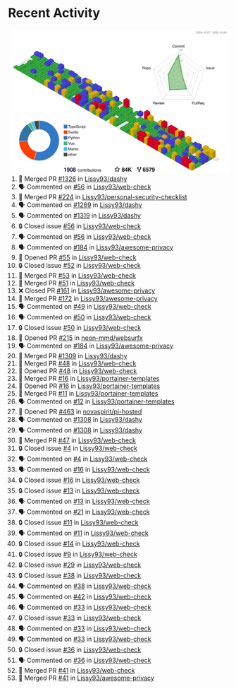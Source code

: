 # Recent Activity

<!-- Summary card -->
<a href="https://github.com/Lissy93/Lissy93/blob/master/METRICS.md">
  <img
    align="right"
    width="500"
    alt="Profile data, generated with yoshi389111/github-profile-3d-contrib"
    src="https://raw.githubusercontent.com/Lissy93/Lissy93/master/profile-3d-contrib/profile-gitblock.svg"
  />
</a>

<!--START_SECTION:activity-->
1. 🎉 Merged PR [#1326](https://github.com/Lissy93/dashy/pull/1326) in [Lissy93/dashy](https://github.com/Lissy93/dashy)
2. 🗣 Commented on [#56](https://github.com/Lissy93/web-check/issues/56) in [Lissy93/web-check](https://github.com/Lissy93/web-check)
3. 🎉 Merged PR [#224](https://github.com/Lissy93/personal-security-checklist/pull/224) in [Lissy93/personal-security-checklist](https://github.com/Lissy93/personal-security-checklist)
4. 🗣 Commented on [#1269](https://github.com/Lissy93/dashy/issues/1269) in [Lissy93/dashy](https://github.com/Lissy93/dashy)
5. 🗣 Commented on [#1319](https://github.com/Lissy93/dashy/issues/1319) in [Lissy93/dashy](https://github.com/Lissy93/dashy)
6. 🔒 Closed issue [#56](https://github.com/Lissy93/web-check/issues/56) in [Lissy93/web-check](https://github.com/Lissy93/web-check)
7. 🗣 Commented on [#56](https://github.com/Lissy93/web-check/issues/56) in [Lissy93/web-check](https://github.com/Lissy93/web-check)
8. 🗣 Commented on [#184](https://github.com/Lissy93/awesome-privacy/issues/184) in [Lissy93/awesome-privacy](https://github.com/Lissy93/awesome-privacy)
9. 💪 Opened PR [#55](https://github.com/Lissy93/web-check/pull/55) in [Lissy93/web-check](https://github.com/Lissy93/web-check)
10. 🔒 Closed issue [#52](https://github.com/Lissy93/web-check/issues/52) in [Lissy93/web-check](https://github.com/Lissy93/web-check)
11. 🎉 Merged PR [#53](https://github.com/Lissy93/web-check/pull/53) in [Lissy93/web-check](https://github.com/Lissy93/web-check)
12. 🎉 Merged PR [#51](https://github.com/Lissy93/web-check/pull/51) in [Lissy93/web-check](https://github.com/Lissy93/web-check)
13. ❌ Closed PR [#161](https://github.com/Lissy93/awesome-privacy/pull/161) in [Lissy93/awesome-privacy](https://github.com/Lissy93/awesome-privacy)
14. 🎉 Merged PR [#172](https://github.com/Lissy93/awesome-privacy/pull/172) in [Lissy93/awesome-privacy](https://github.com/Lissy93/awesome-privacy)
15. 🗣 Commented on [#49](https://github.com/Lissy93/web-check/issues/49) in [Lissy93/web-check](https://github.com/Lissy93/web-check)
16. 🗣 Commented on [#50](https://github.com/Lissy93/web-check/issues/50) in [Lissy93/web-check](https://github.com/Lissy93/web-check)
17. 🔒 Closed issue [#50](https://github.com/Lissy93/web-check/issues/50) in [Lissy93/web-check](https://github.com/Lissy93/web-check)
18. 💪 Opened PR [#215](https://github.com/neon-mmd/websurfx/pull/215) in [neon-mmd/websurfx](https://github.com/neon-mmd/websurfx)
19. 🗣 Commented on [#184](https://github.com/Lissy93/awesome-privacy/issues/184) in [Lissy93/awesome-privacy](https://github.com/Lissy93/awesome-privacy)
20. 🎉 Merged PR [#1309](https://github.com/Lissy93/dashy/pull/1309) in [Lissy93/dashy](https://github.com/Lissy93/dashy)
21. 🎉 Merged PR [#48](https://github.com/Lissy93/web-check/pull/48) in [Lissy93/web-check](https://github.com/Lissy93/web-check)
22. 💪 Opened PR [#48](https://github.com/Lissy93/web-check/pull/48) in [Lissy93/web-check](https://github.com/Lissy93/web-check)
23. 🎉 Merged PR [#16](https://github.com/Lissy93/portainer-templates/pull/16) in [Lissy93/portainer-templates](https://github.com/Lissy93/portainer-templates)
24. 💪 Opened PR [#16](https://github.com/Lissy93/portainer-templates/pull/16) in [Lissy93/portainer-templates](https://github.com/Lissy93/portainer-templates)
25. 🎉 Merged PR [#11](https://github.com/Lissy93/portainer-templates/pull/11) in [Lissy93/portainer-templates](https://github.com/Lissy93/portainer-templates)
26. 🗣 Commented on [#12](https://github.com/Lissy93/portainer-templates/issues/12) in [Lissy93/portainer-templates](https://github.com/Lissy93/portainer-templates)
27. 💪 Opened PR [#463](https://github.com/novaspirit/pi-hosted/pull/463) in [novaspirit/pi-hosted](https://github.com/novaspirit/pi-hosted)
28. 🗣 Commented on [#1308](https://github.com/Lissy93/dashy/issues/1308) in [Lissy93/dashy](https://github.com/Lissy93/dashy)
29. 🗣 Commented on [#1308](https://github.com/Lissy93/dashy/issues/1308) in [Lissy93/dashy](https://github.com/Lissy93/dashy)
30. 🎉 Merged PR [#47](https://github.com/Lissy93/web-check/pull/47) in [Lissy93/web-check](https://github.com/Lissy93/web-check)
31. 🔒 Closed issue [#4](https://github.com/Lissy93/web-check/issues/4) in [Lissy93/web-check](https://github.com/Lissy93/web-check)
32. 🗣 Commented on [#4](https://github.com/Lissy93/web-check/issues/4) in [Lissy93/web-check](https://github.com/Lissy93/web-check)
33. 🗣 Commented on [#16](https://github.com/Lissy93/web-check/issues/16) in [Lissy93/web-check](https://github.com/Lissy93/web-check)
34. 🔒 Closed issue [#16](https://github.com/Lissy93/web-check/issues/16) in [Lissy93/web-check](https://github.com/Lissy93/web-check)
35. 🔒 Closed issue [#13](https://github.com/Lissy93/web-check/issues/13) in [Lissy93/web-check](https://github.com/Lissy93/web-check)
36. 🗣 Commented on [#13](https://github.com/Lissy93/web-check/issues/13) in [Lissy93/web-check](https://github.com/Lissy93/web-check)
37. 🗣 Commented on [#21](https://github.com/Lissy93/web-check/issues/21) in [Lissy93/web-check](https://github.com/Lissy93/web-check)
38. 🔒 Closed issue [#11](https://github.com/Lissy93/web-check/issues/11) in [Lissy93/web-check](https://github.com/Lissy93/web-check)
39. 🗣 Commented on [#11](https://github.com/Lissy93/web-check/issues/11) in [Lissy93/web-check](https://github.com/Lissy93/web-check)
40. 🔒 Closed issue [#14](https://github.com/Lissy93/web-check/issues/14) in [Lissy93/web-check](https://github.com/Lissy93/web-check)
41. 🔒 Closed issue [#9](https://github.com/Lissy93/web-check/issues/9) in [Lissy93/web-check](https://github.com/Lissy93/web-check)
42. 🔒 Closed issue [#29](https://github.com/Lissy93/web-check/issues/29) in [Lissy93/web-check](https://github.com/Lissy93/web-check)
43. 🔒 Closed issue [#38](https://github.com/Lissy93/web-check/issues/38) in [Lissy93/web-check](https://github.com/Lissy93/web-check)
44. 🗣 Commented on [#38](https://github.com/Lissy93/web-check/issues/38) in [Lissy93/web-check](https://github.com/Lissy93/web-check)
45. 🗣 Commented on [#42](https://github.com/Lissy93/web-check/issues/42) in [Lissy93/web-check](https://github.com/Lissy93/web-check)
46. 🗣 Commented on [#33](https://github.com/Lissy93/web-check/issues/33) in [Lissy93/web-check](https://github.com/Lissy93/web-check)
47. 🔒 Closed issue [#33](https://github.com/Lissy93/web-check/issues/33) in [Lissy93/web-check](https://github.com/Lissy93/web-check)
48. 🗣 Commented on [#33](https://github.com/Lissy93/web-check/issues/33) in [Lissy93/web-check](https://github.com/Lissy93/web-check)
49. 🗣 Commented on [#33](https://github.com/Lissy93/web-check/issues/33) in [Lissy93/web-check](https://github.com/Lissy93/web-check)
50. 🔒 Closed issue [#36](https://github.com/Lissy93/web-check/issues/36) in [Lissy93/web-check](https://github.com/Lissy93/web-check)
51. 🗣 Commented on [#36](https://github.com/Lissy93/web-check/issues/36) in [Lissy93/web-check](https://github.com/Lissy93/web-check)
52. 🎉 Merged PR [#41](https://github.com/Lissy93/web-check/pull/41) in [Lissy93/web-check](https://github.com/Lissy93/web-check)
53. 🎉 Merged PR [#41](https://github.com/Lissy93/awesome-privacy/pull/41) in [Lissy93/awesome-privacy](https://github.com/Lissy93/awesome-privacy)
<!--END_SECTION:activity-->

